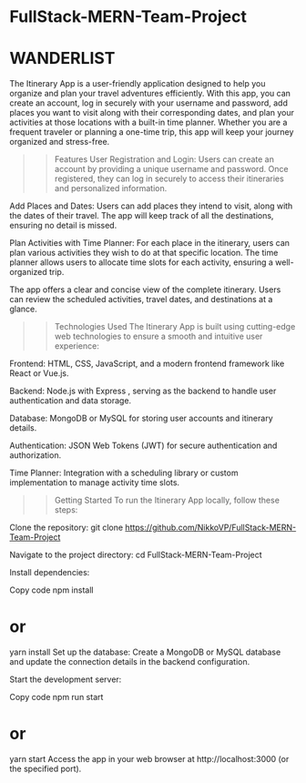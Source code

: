 ﻿# FullStack-MERN-Team-Project
# WANDERLIST

The Itinerary App is a user-friendly application designed to help you organize and plan your travel adventures efficiently. With this app, you can create an account, log in securely with your username and password, add places you want to visit along with their corresponding dates, and plan your activities at those locations with a built-in time planner. Whether you are a frequent traveler or planning a one-time trip, this app will keep your journey organized and stress-free.

>>Features
User Registration and Login: Users can create an account by providing a unique username and password. Once registered, they can log in securely to access their itineraries and personalized information.

Add Places and Dates: Users can add places they intend to visit, along with the dates of their travel. The app will keep track of all the destinations, ensuring no detail is missed.

Plan Activities with Time Planner: For each place in the itinerary, users can plan various activities they wish to do at that specific location. The time planner allows users to allocate time slots for each activity, ensuring a well-organized trip.

The app offers a clear and concise view of the complete itinerary. Users can review the scheduled activities, travel dates, and destinations at a glance.


>>Technologies Used
The Itinerary App is built using cutting-edge web technologies to ensure a smooth and intuitive user experience:

Frontend: HTML, CSS, JavaScript, and a modern frontend framework like React or Vue.js.

Backend: Node.js with Express , serving as the backend to handle user authentication and data storage.

Database: MongoDB or MySQL for storing user accounts and itinerary details.

Authentication: JSON Web Tokens (JWT) for secure authentication and authorization.

Time Planner: Integration with a scheduling library or custom implementation to manage activity time slots.


>>Getting Started
To run the Itinerary App locally, follow these steps:

Clone the repository: git clone https://github.com/NikkoVP/FullStack-MERN-Team-Project

Navigate to the project directory: cd FullStack-MERN-Team-Project

Install dependencies:


Copy code
npm install
# or
yarn install
Set up the database: Create a MongoDB or MySQL database and update the connection details in the backend configuration.

Start the development server:

Copy code
npm run start
# or
yarn start
Access the app in your web browser at http://localhost:3000 (or the specified port).
